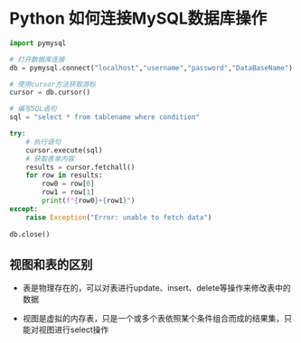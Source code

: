 Python 如何连接MySQL数据库操作
==

```python
import pymysql

# 打开数据库连接
db = pymysql.connect("localhost","username","password","DataBaseName")

# 使用cursor方法获取游标
cursor = db.cursor()

# 编写SQL语句
sql = "select * from tablename where condition"

try:
    # 执行语句
    cursor.execute(sql)
    # 获取表单内容
    results = cursor.fetchall()
    for row in results:
        row0 = row[0]
        row1 = row[1]
        print(f"{row0}+{row1}")
except:
    raise Exception("Error: unable to fetch data")
    
db.close()
```

视图和表的区别
--
* 表是物理存在的，可以对表进行update、insert、delete等操作来修改表中的数据

* 视图是虚拟的内存表，只是一个或多个表依照某个条件组合而成的结果集，只能对视图进行select操作